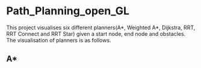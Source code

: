 # Path_Planning_open_GL

This project visualises six different planners(A*, Weighted A*, Dijkstra, RRT, RRT Connect and RRT Star) given a start node, end node and obstacles. 
The visualisation of planners is as follows.

## A*

